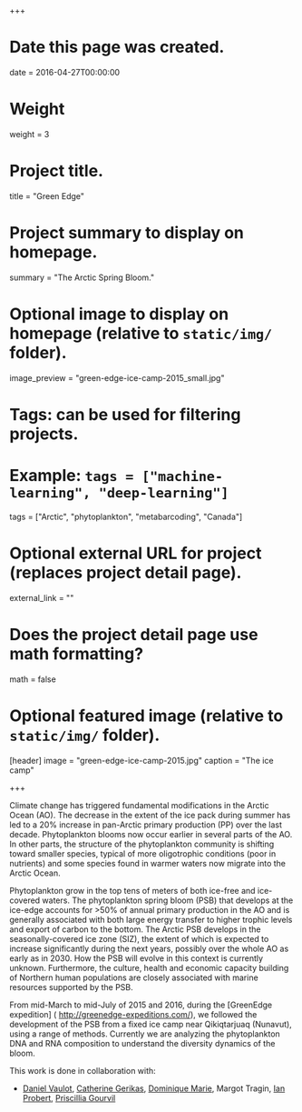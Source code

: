 +++
# Date this page was created.
date = 2016-04-27T00:00:00

# Weight
weight = 3

# Project title.
title = "Green Edge"

# Project summary to display on homepage.
summary = "The Arctic Spring Bloom."

# Optional image to display on homepage (relative to `static/img/` folder).
image_preview = "green-edge-ice-camp-2015_small.jpg"

# Tags: can be used for filtering projects.
# Example: `tags = ["machine-learning", "deep-learning"]`
tags = ["Arctic", "phytoplankton", "metabarcoding", "Canada"]

# Optional external URL for project (replaces project detail page).
external_link = ""

# Does the project detail page use math formatting?
math = false

# Optional featured image (relative to `static/img/` folder).
[header]
image = "green-edge-ice-camp-2015.jpg"
caption = "The ice camp"

+++

Climate change has triggered fundamental modifications in the Arctic Ocean (AO). The decrease in the extent of the ice pack during summer has led to a 20% increase in pan-Arctic primary production (PP) over the last decade. Phytoplankton blooms now occur earlier in several parts of the AO. In other parts, the structure of the phytoplankton community is shifting toward smaller species, typical of more oligotrophic conditions (poor in nutrients) and some species found in warmer waters now migrate into the Arctic Ocean.

Phytoplankton grow in the top tens of meters of both ice-free and ice-covered waters. The phytoplankton spring bloom (PSB) that develops at the ice-edge accounts for >50% of annual primary production in the AO and is generally associated with both large energy transfer to higher trophic levels and export of carbon to the bottom. The Arctic PSB develops in the seasonally-covered ice zone (SIZ), the extent of which is expected to increase significantly during the next years, possibly over the whole AO as early as in 2030. How the PSB will evolve in this context is currently unknown. Furthermore, the culture, health and economic capacity building of Northern human populations are closely associated with marine resources supported by the PSB.

From mid-March to mid-July of 2015 and 2016, during the [GreenEdge expedition] ( http://greenedge-expeditions.com/), we followed the development of the PSB from a fixed ice camp near Qikiqtarjuaq (Nunavut), using a range of methods. Currently we are analyzing the phytoplankton DNA and RNA composition to understand the diversity dynamics of the bloom. 

This work is done in collaboration with: 
* [Daniel Vaulot]( http://daniel-vaulot.fr/), [Catherine Gerikas]( https://www.researchgate.net/profile/Catherine_Ribeiro),  [Dominique Marie]( https://www.researchgate.net/profile/Dominique_Marie), Margot Tragin, [Ian Probert]( https://www.researchgate.net/profile/Ian_Probert), [Priscillia Gourvil]( https://www.researchgate.net/profile/Priscillia_Gourvil)







